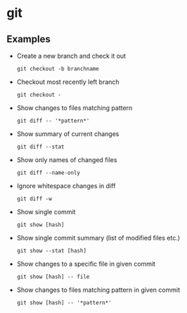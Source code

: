 # git

## Examples

* Create a new branch and check it out

  `git checkout -b branchname`

* Checkout most recently left branch

  `git checkout -`

* Show changes to files matching pattern

  `git diff -- '*pattern*'`

* Show summary of current changes

  `git diff --stat`

* Show only names of changed files 

  `git diff --name-only`

* Ignore whitespace changes in diff

  `git diff -w`

* Show single commit

  `git show [hash]`

* Show single commit summary (list of modified files etc.)

  `git show --stat [hash]`

* Show changes to a specific file in given commit

  `git show [hash] -- file`

* Show changes to files matching pattern in given commit

  `git show [hash] -- '*pattern*'`

